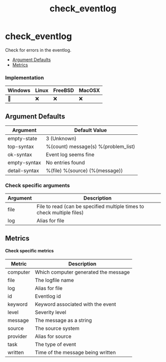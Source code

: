 ﻿---
title: check_eventlog
---

# check_eventlog

Check for errors in the eventlog.

- [Argument Defaults](#argument-defaults)
- [Metrics](#metrics)

### Implementation

| Windows | Linux | FreeBSD | MacOSX |
| --- | --- | --- | --- |
| :construction: | :x: | :x: | :x: |

## Argument Defaults

| Argument | Default Value |
| --- | --- |
empty-state | 3 (Unknown) |
top-syntax | %(count) message(s) %(problem_list) |
ok-syntax | Event log seems fine |
empty-syntax | No entries found |
detail-syntax | %(file) %(source) (%(message)) |

### **Check specific arguments**

| Argument | Description |
| --- | --- |
| file | File to read (can be specified multiple times to check multiple files) |
| log | Alias for file |

## Metrics

#### **Check specific metrics**

| Metric | Description |
| --- | --- |
| computer | Which computer generated the message |
| file | The logfile name |
| log | Alias for file |
| id | Eventlog id |
| keyword | Keyword associated with the event |
| level | Severity level |
| message | The message as a string |
| source | The source system |
| provider | Alias for source |
| task | The type of event |
| written | Time of the message being written |